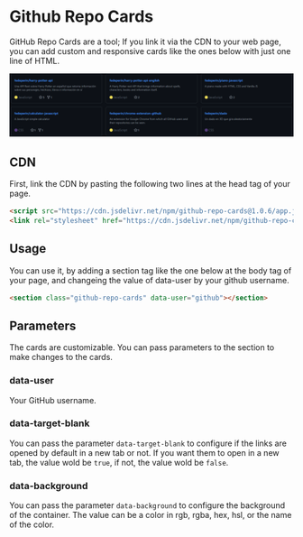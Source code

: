 # Github Repo Cards

GitHub Repo Cards are a tool; If you link it via the CDN to your web page, you can add custom and responsive cards like the ones below with just one line of HTML.

![Cards](img/cards-screenshot-1.png)

## CDN
First, link the CDN by pasting the following two lines at the head tag of your page.

````html
<script src="https://cdn.jsdelivr.net/npm/github-repo-cards@1.0.6/app.js" defer></script>
<link rel="stylesheet" href="https://cdn.jsdelivr.net/npm/github-repo-cards@1.0.6/style.css">
````

## Usage

You can use it, by adding a section tag like the one below at the body tag of your page, and changeing the value of data-user by your github username.

````html
<section class="github-repo-cards" data-user="github"></section>
````

## Parameters

The cards are customizable. You can pass parameters to the section to make changes to the cards.

### data-user

Your GitHub username.

### data-target-blank

You can pass the parameter `data-target-blank` to configure if the links are opened by default in a new tab or not. If you want them to open in a new tab, the value wold be `true`, if not, the value wold be `false`.

### data-background

You can pass the parameter `data-background` to configure the background of the container. The value can be a color in rgb, rgba, hex, hsl, or the name of the color.